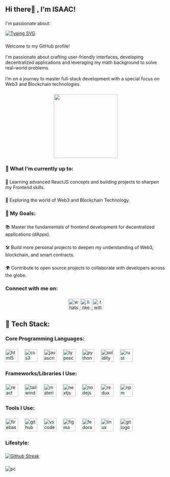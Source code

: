 <h2 align="left">Hi there👋 , I'm ISAAC!</h2>

### 
<p>
I'm passionate about:
  
<a href="https://git.io/typing-svg"><img src="https://readme-typing-svg.demolab.com?font=Fira+Code&weight=600&size=30&pause=500&color=299DF7&center=true&vCenter=true&width=445&lines=Frontend+Engineering;Blockchain;Web3+;Mathematics" alt="Typing SVG" /></a>
</p>

###

<p align="left">Welcome to my GitHub profile!<br><br>I'm passionate about crafting user-friendly interfaces, developing decentralized applications and leveraging my math background to solve real-world problems.  <br><br>I’m on a journey to master full-stack development with a special focus on Web3 and Blockchain technologies.</p>

###

<div align="center">
  <img height="200" src="https://camo.githubusercontent.com/0499a9d17248b0ef56dae9a63b09b16cc07d7a02f579fdc0a7cb81975dafbebb/68747470733a2f2f6d69726f2e6d656469756d2e636f6d2f6d61782f3638302f302a37513379765349765f7430696f4a2d5a2e676966"  />
</div>

###

<h3 align="left">🌟 What I'm currently up to:</h3>

###

<p align="left">🌱 Learning advanced ReactJS concepts and building projects to sharpen my Frontend skills.</p>

###

<p align="left">🚀 Exploring the world of Web3 and Blockchain Technology.</p>

###

<h3 align="left">🚀 My Goals:</h3>

###

<p align="left">📚 Master the fundamentals of frontend development for decentralized applications (dApps).</p>

###

<p align="left">🛠️ Build more personal projects to deepen my understanding of Web3, blockchain, and smart contracts.</p>

###

<p align="left">🌍 Contribute to open source projects to collaborate with developers across the globe.</p>

###

<h3 align="left">Connect with me on:</h3>

###

<div align="center">
  <a href="https://wa.me/2348053744603" target="_blank">
    <img src="https://img.shields.io/static/v1?message=Whatsapp&logo=whatsapp&label=&color=25D366&logoColor=white&labelColor=&style=for-the-badge" height="34" alt="whatsapp logo"  />
  </a>
  <a href="https://linkedin.com/in/isaacmakinde/" target="_blank">
    <img src="https://img.shields.io/static/v1?message=LinkedIn&logo=linkedin&label=&color=0077B5&logoColor=white&labelColor=&style=for-the-badge" height="34" alt="linkedin logo"  />
  </a>
  <a href="https://x.com/isaacmakinde_" target="_blank">
    <img src="https://img.shields.io/static/v1?message=Twitter&logo=twitter&label=&color=1DA1F2&logoColor=white&labelColor=&style=for-the-badge" height="34" alt="twitter logo"  />
  </a>
</div>

###

<h2 align="left">🧰 Tech Stack:</h2>

###

<h3 align="left">Core Programming Languages:</h3>

###

<div align="left">
  <img src="https://cdn.jsdelivr.net/gh/devicons/devicon/icons/html5/html5-original.svg" height="40" alt="html5 logo"  />
  <img width="12" />
  <img src="https://cdn.jsdelivr.net/gh/devicons/devicon/icons/css3/css3-original.svg" height="40" alt="css3 logo"  />
  <img width="12" />
  <img src="https://cdn.jsdelivr.net/gh/devicons/devicon/icons/javascript/javascript-original.svg" height="40" alt="javascript logo"  />
  <img width="12" />
  <img src="https://cdn.jsdelivr.net/gh/devicons/devicon/icons/typescript/typescript-original.svg" height="40" alt="typescript logo"  />
  <img width="12" />
  <img src="https://cdn.jsdelivr.net/gh/devicons/devicon/icons/python/python-original.svg" height="40" alt="python logo"  />
  <img width="12" />
  <img src="https://cdn.jsdelivr.net/gh/devicons/devicon/icons/solidity/solidity-original.svg" height="40" alt="solidity logo"  />
  <img width="12" />
  <img src="https://cdn.jsdelivr.net/gh/devicons/devicon/icons/rust/rust-original.svg" height="40" alt="rust logo"  />
</div>

###

<h3 align="left">Frameworks/Libraries I Use:</h3>

###

<div align="left">
  <img src="https://cdn.jsdelivr.net/gh/devicons/devicon/icons/react/react-original.svg" height="40" alt="react logo"  />
  <img width="12" />
  <img src="https://cdn.jsdelivr.net/gh/devicons/devicon/icons/tailwindcss/tailwindcss-original-wordmark.svg" height="40" alt="tailwindcss logo"  />
  <img width="12" />
  <img src="https://cdn.jsdelivr.net/gh/devicons/devicon/icons/materialui/materialui-original.svg" height="40" alt="materialui logo"  />
  <img width="12" />
  <img src="https://cdn.jsdelivr.net/gh/devicons/devicon/icons/nextjs/nextjs-original.svg" height="40" alt="nextjs logo"  />
  <img width="12" />
  <img src="https://cdn.jsdelivr.net/gh/devicons/devicon/icons/nodejs/nodejs-original.svg" height="40" alt="nodejs logo"  />
  <img width="12" />
  <img src="https://cdn.jsdelivr.net/gh/devicons/devicon/icons/redux/redux-original.svg" height="40" alt="redux logo"  />
  <img width="12" />
  <img src="https://cdn.jsdelivr.net/gh/devicons/devicon/icons/npm/npm-original-wordmark.svg" height="40" alt="npm logo"  />
</div>

###

<h3 align="left">Tools I Use:</h3>

###

<div align="left">
  <img src="https://cdn.jsdelivr.net/gh/devicons/devicon/icons/firebase/firebase-plain.svg" height="40" alt="firebase logo"  />
  <img width="12" />
  <img src="https://cdn.jsdelivr.net/gh/devicons/devicon/icons/github/github-original.svg" height="40" alt="github logo"  />
  <img width="12" />
  <img src="https://cdn.jsdelivr.net/gh/devicons/devicon/icons/vscode/vscode-original.svg" height="40" alt="vscode logo"  />
  <img width="12" />
  <img src="https://cdn.jsdelivr.net/gh/devicons/devicon/icons/figma/figma-original.svg" height="40" alt="figma logo"  />
  <img width="12" />
  <img src="https://cdn.jsdelivr.net/gh/devicons/devicon/icons/fedora/fedora-original.svg" height="40" alt="fedora logo"  />
  <img width="12" />
  <img src="https://cdn.jsdelivr.net/gh/devicons/devicon/icons/linux/linux-original.svg" height="40" alt="linux logo"  />
  <img width="12" />
  <img src="https://cdn.jsdelivr.net/gh/devicons/devicon/icons/git/git-original.svg" height="40" alt="git logo"  />
</div>

###

<h3 align="left">Lifestyle:</h3>

###

[![Github Streak](https://github-readme-streak-stats.herokuapp.com?user=Oluwa-Laughter&theme=react&border_radius=6&date_format=j%20M%5B%20Y%5D&card_width=490&background=000000)](https://git.io/streak-stats)

###

![pc](https://user-images.githubusercontent.com/105937740/186015907-bd8b7db8-f875-454b-bf1a-36177129aa42.gif)

###
